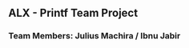 <h2>ALX - Printf Team Project </h2>
<h3> <strong>Team Members:</strong> Julius Machira / Ibnu Jabir </h3> 
